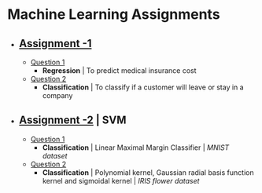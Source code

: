 # Machine Learning Assignments

- ## [Assignment -1](https://github.com/pintuiitbhi/Data-Science/tree/master/Assignment-1) 
     - [Question 1](https://github.com/pintuiitbhi/Data-Science/tree/master/Assignment-1/Question-1)
       - **Regression**  | To predict medical insurance cost
     - [Question 2](https://github.com/pintuiitbhi/Data-Science/tree/master/Assignment-1/Question-2)
       - **Classification** | To classify if a customer will leave or stay in a company

- ## [Assignment -2](https://github.com/pintuiitbhi/Data-Science/tree/master/Assignment-2) | **SVM**
     - [Question 1](https://github.com/pintuiitbhi/Data-Science/tree/master/Assignment-2/Question-1)
       - **Classification** | Linear Maximal Margin Classifier | *MNIST dataset*
     - [Question 2](https://github.com/pintuiitbhi/Data-Science/tree/master/Assignment-2/Question-2)
       - **Classification** | Polynomial kernel, Gaussian radial basis function kernel and sigmoidal kernel | *IRIS flower dataset*

